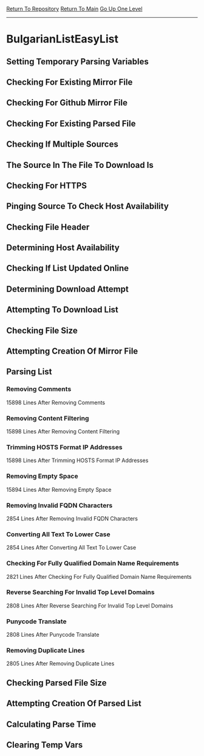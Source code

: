 [Return To Repository](https://github.com/bast69/piholeparser/)
[Return To Main](https://github.com/bast69/piholeparser/blob/master/RecentRunLogs/Mainlog.md)
[Go Up One Level](https://github.com/bast69/piholeparser/blob/master/RecentRunLogs/TopLevelScripts/30-Processing-External-Blacklists.md)
____________________________________
# BulgarianListEasyList
## Setting Temporary Parsing Variables
## Checking For Existing Mirror File
## Checking For Github Mirror File
## Checking For Existing Parsed File
## Checking If Multiple Sources
## The Source In The File To Download Is
## Checking For HTTPS
## Pinging Source To Check Host Availability
## Checking File Header
## Determining Host Availability
## Checking If List Updated Online
## Determining Download Attempt
## Attempting To Download List
## Checking File Size
## Attempting Creation Of Mirror File
## Parsing List
### Removing Comments
15898 Lines After Removing Comments
### Removing Content Filtering
15898 Lines After Removing Content Filtering
### Trimming HOSTS Format IP Addresses
15898 Lines After Trimming HOSTS Format IP Addresses
### Removing Empty Space
15894 Lines After Removing Empty Space
### Removing Invalid FQDN Characters
2854 Lines After Removing Invalid FQDN Characters
### Converting All Text To Lower Case
2854 Lines After Converting All Text To Lower Case
### Checking For Fully Qualified Domain Name Requirements
2821 Lines After Checking For Fully Qualified Domain Name Requirements
### Reverse Searching For Invalid Top Level Domains
2808 Lines After Reverse Searching For Invalid Top Level Domains
### Punycode Translate
2808 Lines After Punycode Translate
### Removing Duplicate Lines
2805 Lines After Removing Duplicate Lines
## Checking Parsed File Size
## Attempting Creation Of Parsed List
## Calculating Parse Time
## Clearing Temp Vars
